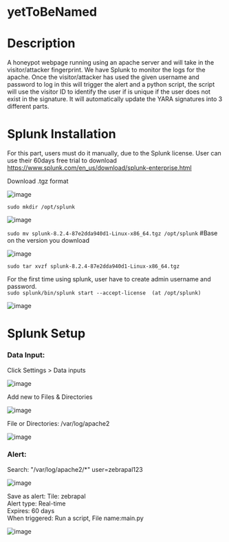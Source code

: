 # yetToBeNamed

# Description
A honeypot webpage running using an apache server and will take in the visitor/attacker fingerprint. We have Splunk to monitor the logs for the apache. Once the visitor/attacker has used the given username and password to log in this will trigger the alert and a python script, the script will use the visitor ID to identify the user if is unique if the user does not exist in the signature. It will automatically update the YARA signatures into 3 different parts.


# Splunk Installation
For this part, users must do it manually, due to the Splunk license. User can use their 60days free trial to download
https://www.splunk.com/en_us/download/splunk-enterprise.html

Download .tgz format

![image](https://user-images.githubusercontent.com/83162708/149708677-d4c5ccd7-a07f-48b3-9c59-b3349786e70f.png)

```sudo mkdir /opt/splunk``` </br>

![image](https://user-images.githubusercontent.com/83162708/149710132-654abf3b-ec54-4d71-9e61-2665d42de5b8.png)

```sudo mv splunk-8.2.4-87e2dda940d1-Linux-x86_64.tgz /opt/splunk``` #Base on the version you download

![image](https://user-images.githubusercontent.com/83162708/149708775-03914b42-a7e4-49ba-8e6f-a6fd7eb2855c.png)

```sudo tar xvzf splunk-8.2.4-87e2dda940d1-Linux-x86_64.tgz```

For the first time using splunk, user have to create admin username and password.</br>
```sudo splunk/bin/splunk start --accept-license  (at /opt/splunk)```

![image](https://user-images.githubusercontent.com/83162708/149709048-d36afa98-97da-4b3c-9e3e-589db68b28c3.png)

# Splunk Setup
### Data Input:
Click Settings > Data inputs

![image](https://user-images.githubusercontent.com/83162708/149710610-9ecfce6c-6a0a-4404-a2e7-bfa42dab5f86.png)


Add new to Files & Directories

![image](https://user-images.githubusercontent.com/83162708/149709105-2cdb5ac9-0af9-40b5-b8fc-be2c3548e8e6.png)


File or Directories: /var/log/apache2

![image](https://user-images.githubusercontent.com/83162708/149709127-2b4464d5-c2c7-4b20-bdd5-6f54c182437b.png)


### Alert:
Search: "/var/log/apache2/*" user=zebrapal123 

![image](https://user-images.githubusercontent.com/83162708/149709248-a1c43b4f-c8e8-4a52-b688-eefdd9aec189.png)

Save as alert:
Tile: zebrapal </br>
Alert type: Real-time </br>
Expires: 60 days </br>
When triggered: Run a script, File name:main.py

![image](https://user-images.githubusercontent.com/83162708/149710721-b11d2b42-55a0-4b5a-8f38-648dcb9210f4.png)

